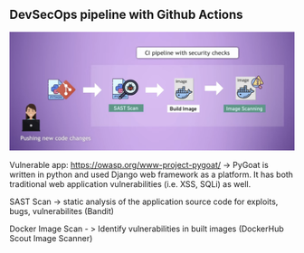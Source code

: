 ## DevSecOps pipeline with Github Actions

<img src="pictures/DevSecOps-pipeline-GH-Actions-python-app.png?raw=true" width="1000">

Vulnerable app: https://owasp.org/www-project-pygoat/ -> PyGoat is written in python and used Django web framework as a platform. It has both traditional web application vulnerabilities (i.e. XSS, SQLi) as well.

SAST Scan -> static analysis of the application source code for exploits, bugs, vulnerabilites (Bandit)

Docker Image Scan - > Identify vulnerabilities in built images (DockerHub Scout Image Scanner)
